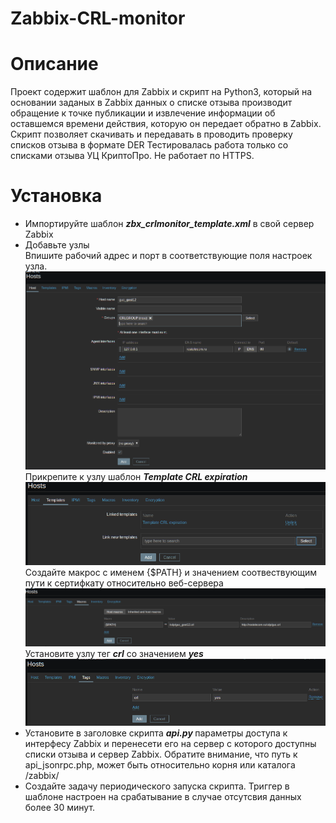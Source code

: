 # Zabbix-CRL-monitor
<h1>Описание</H1>
Проект содержит шаблон для Zabbix и скрипт на Python3, который на основании заданых в Zabbix данных о списке отзыва производит обращение к точке публикации и извлечение информации об оставшемся времени действия, которую он передает обратно в Zabbix. Скрипт позволяет скачивать и передавать в  проводить проверку списков отзыва в формате DER
Тестировалась работа только со списками отзыва УЦ КриптоПро. Не работает по HTTPS.
<h1>Установка</H1>
<ul>
<li>
  Импортируйте шаблон <b><i>zbx_crlmonitor_template.xml</i></b> в свой сервер Zabbix
  </li><li>
Добавьте узлы<br />
  Впишите рабочий адрес и порт в соответствующие поля настроек узла.
<img src="1.png" /><br />
Прикрепите к узлу шаблон  <b><i>Template CRL expiration</b></i>
<img src="2.png" /> <br />
Создайте макрос с именем {$PATH} и значением соотвествующим пути к сертифкату относительно веб-сервера
<img src="3.png" /><br />
Установите узлу тег <b><i>crl</b></i> со значением <b><i>yes</b></i>
<img src="4.png" /><br /></li>
<li>Установите в заголовке скрипта <b><I>api.py</i> </b>параметры доступа к интерфесу Zabbix и перенесети его на сервер с которого доступны списки отзыва и сервер Zabbix. Обратите внимание, что путь к api_jsonrpc.php, может быть относительно корня или каталога /zabbix/</li>
  <li>Создайте задачу периодического запуска скрипта. Триггер в шаблоне настроен на срабатывание в случае отсутсвия данных более 30 минут.</li></ui>
